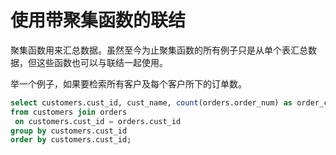 # 使用带聚集函数的联结

聚集函数用来汇总数据。虽然至今为止聚集函数的所有例子只是从单个表汇总数据，但这些函数也可以与联结一起使用。

举一个例子，如果要检索所有客户及每个客户所下的订单数。

```sql
select customers.cust_id, cust_name, count(orders.order_num) as order_count
from customers join orders
 on customers.cust_id = orders.cust_id 
group by customers.cust_id 
order by customers.cust_id;
```
